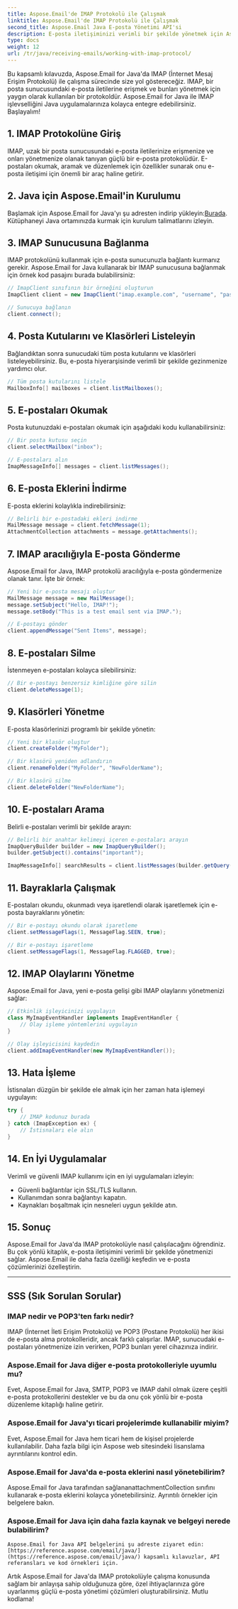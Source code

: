 ```yaml
---
title: Aspose.Email'de IMAP Protokolü ile Çalışmak
linktitle: Aspose.Email'de IMAP Protokolü ile Çalışmak
second_title: Aspose.Email Java E-posta Yönetimi API'si
description: E-posta iletişiminizi verimli bir şekilde yönetmek için Aspose.Email for Java'da IMAP protokolüyle nasıl çalışacağınızı öğrenin.
type: docs
weight: 12
url: /tr/java/receiving-emails/working-with-imap-protocol/
---
```


Bu kapsamlı kılavuzda, Aspose.Email for Java'da IMAP (İnternet Mesaj Erişim Protokolü) ile çalışma sürecinde size yol göstereceğiz. IMAP, bir posta sunucusundaki e-posta iletilerine erişmek ve bunları yönetmek için yaygın olarak kullanılan bir protokoldür. Aspose.Email for Java ile IMAP işlevselliğini Java uygulamalarınıza kolayca entegre edebilirsiniz. Başlayalım!


## 1. IMAP Protokolüne Giriş

IMAP, uzak bir posta sunucusundaki e-posta iletilerinize erişmenize ve onları yönetmenize olanak tanıyan güçlü bir e-posta protokolüdür. E-postaları okumak, aramak ve düzenlemek için özellikler sunarak onu e-posta iletişimi için önemli bir araç haline getirir.

## 2. Java için Aspose.Email'in Kurulumu

 Başlamak için Aspose.Email for Java'yı şu adresten indirip yükleyin:[Burada](https://releases.aspose.com/email/java/). Kütüphaneyi Java ortamınızda kurmak için kurulum talimatlarını izleyin.

## 3. IMAP Sunucusuna Bağlanma

IMAP protokolünü kullanmak için e-posta sunucunuzla bağlantı kurmanız gerekir. Aspose.Email for Java kullanarak bir IMAP sunucusuna bağlanmak için örnek kod pasajını burada bulabilirsiniz:

```java
// ImapClient sınıfının bir örneğini oluşturun
ImapClient client = new ImapClient("imap.example.com", "username", "password");

// Sunucuya bağlanın
client.connect();
```

## 4. Posta Kutularını ve Klasörleri Listeleyin

Bağlandıktan sonra sunucudaki tüm posta kutularını ve klasörleri listeleyebilirsiniz. Bu, e-posta hiyerarşisinde verimli bir şekilde gezinmenize yardımcı olur.

```java
// Tüm posta kutularını listele
MailboxInfo[] mailboxes = client.listMailboxes();
```

## 5. E-postaları Okumak

Posta kutunuzdaki e-postaları okumak için aşağıdaki kodu kullanabilirsiniz:

```java
// Bir posta kutusu seçin
client.selectMailbox("inbox");

// E-postaları alın
ImapMessageInfo[] messages = client.listMessages();
```

## 6. E-posta Eklerini İndirme

E-posta eklerini kolaylıkla indirebilirsiniz:

```java
// Belirli bir e-postadaki ekleri indirme
MailMessage message = client.fetchMessage(1);
AttachmentCollection attachments = message.getAttachments();
```

## 7. IMAP aracılığıyla E-posta Gönderme

Aspose.Email for Java, IMAP protokolü aracılığıyla e-posta göndermenize olanak tanır. İşte bir örnek:

```java
// Yeni bir e-posta mesajı oluştur
MailMessage message = new MailMessage();
message.setSubject("Hello, IMAP!");
message.setBody("This is a test email sent via IMAP.");

// E-postayı gönder
client.appendMessage("Sent Items", message);
```

## 8. E-postaları Silme

İstenmeyen e-postaları kolayca silebilirsiniz:

```java
// Bir e-postayı benzersiz kimliğine göre silin
client.deleteMessage(1);
```

## 9. Klasörleri Yönetme

E-posta klasörlerinizi programlı bir şekilde yönetin:

```java
// Yeni bir klasör oluştur
client.createFolder("MyFolder");

// Bir klasörü yeniden adlandırın
client.renameFolder("MyFolder", "NewFolderName");

// Bir klasörü silme
client.deleteFolder("NewFolderName");
```

## 10. E-postaları Arama

Belirli e-postaları verimli bir şekilde arayın:

```java
// Belirli bir anahtar kelimeyi içeren e-postaları arayın
ImapQueryBuilder builder = new ImapQueryBuilder();
builder.getSubject().contains("important");

ImapMessageInfo[] searchResults = client.listMessages(builder.getQuery());
```

## 11. Bayraklarla Çalışmak

E-postaları okundu, okunmadı veya işaretlendi olarak işaretlemek için e-posta bayraklarını yönetin:

```java
// Bir e-postayı okundu olarak işaretleme
client.setMessageFlags(1, MessageFlag.SEEN, true);

// Bir e-postayı işaretleme
client.setMessageFlags(1, MessageFlag.FLAGGED, true);
```

## 12. IMAP Olaylarını Yönetme

Aspose.Email for Java, yeni e-posta gelişi gibi IMAP olaylarını yönetmenizi sağlar:

```java
// Etkinlik işleyicinizi uygulayın
class MyImapEventHandler implements ImapEventHandler {
    // Olay işleme yöntemlerini uygulayın
}

// Olay işleyicisini kaydedin
client.addImapEventHandler(new MyImapEventHandler());
```

## 13. Hata İşleme

İstisnaları düzgün bir şekilde ele almak için her zaman hata işlemeyi uygulayın:

```java
try {
    // IMAP kodunuz burada
} catch (ImapException ex) {
    // İstisnaları ele alın
}
```

## 14. En İyi Uygulamalar

Verimli ve güvenli IMAP kullanımı için en iyi uygulamaları izleyin:

- Güvenli bağlantılar için SSL/TLS kullanın.
- Kullanımdan sonra bağlantıyı kapatın.
- Kaynakları boşaltmak için nesneleri uygun şekilde atın.

## 15. Sonuç

Aspose.Email for Java'da IMAP protokolüyle nasıl çalışılacağını öğrendiniz. Bu çok yönlü kitaplık, e-posta iletişimini verimli bir şekilde yönetmenizi sağlar. Aspose.Email ile daha fazla özelliği keşfedin ve e-posta çözümlerinizi özelleştirin.

---

## SSS (Sık Sorulan Sorular)

### IMAP nedir ve POP3'ten farkı nedir?
   IMAP (İnternet İleti Erişim Protokolü) ve POP3 (Postane Protokolü) her ikisi de e-posta alma protokolleridir, ancak farklı çalışırlar. IMAP, sunucudaki e-postaları yönetmenize izin verirken, POP3 bunları yerel cihazınıza indirir.

### Aspose.Email for Java diğer e-posta protokolleriyle uyumlu mu?
   Evet, Aspose.Email for Java, SMTP, POP3 ve IMAP dahil olmak üzere çeşitli e-posta protokollerini destekler ve bu da onu çok yönlü bir e-posta düzenleme kitaplığı haline getirir.

### Aspose.Email for Java'yı ticari projelerimde kullanabilir miyim?
   Evet, Aspose.Email for Java hem ticari hem de kişisel projelerde kullanılabilir. Daha fazla bilgi için Aspose web sitesindeki lisanslama ayrıntılarını kontrol edin.

### Aspose.Email for Java'da e-posta eklerini nasıl yönetebilirim?
   Aspose.Email for Java tarafından sağlananattachmentCollection sınıfını kullanarak e-posta eklerini kolayca yönetebilirsiniz. Ayrıntılı örnekler için belgelere bakın.

### Aspose.Email for Java için daha fazla kaynak ve belgeyi nerede bulabilirim?
    Aspose.Email for Java API belgelerini şu adreste ziyaret edin:[https://reference.aspose.com/email/java/](https://reference.aspose.com/email/java/) kapsamlı kılavuzlar, API referansları ve kod örnekleri için.

Artık Aspose.Email for Java'da IMAP protokolüyle çalışma konusunda sağlam bir anlayışa sahip olduğunuza göre, özel ihtiyaçlarınıza göre uyarlanmış güçlü e-posta yönetimi çözümleri oluşturabilirsiniz. Mutlu kodlama!